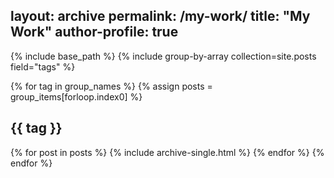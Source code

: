 layout: archive
permalink: /my-work/
title: "My Work"
author-profile: true
---

{% include base_path %}
{% include group-by-array collection=site.posts field="tags" %}

{% for tag in group_names %}
	{% assign posts = group_items[forloop.index0] %}
	<h2 id="{{ tag | slugify }}" class="archive_subtitle">{{ tag }}</h2>
	{% for post in posts %}
		{% include archive-single.html %}
	{% endfor %}
{% endfor %}
